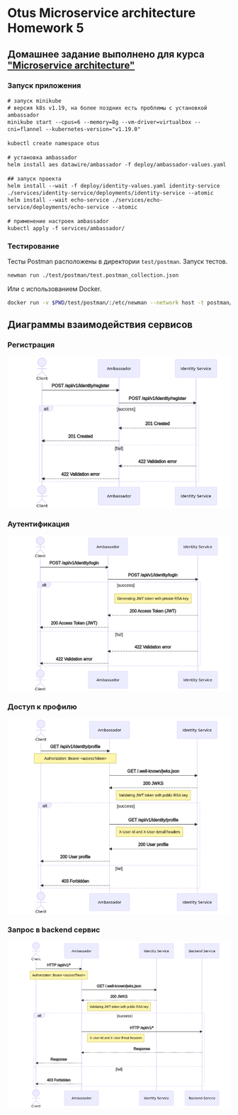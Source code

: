 # Otus Microservice architecture Homework 5

## Домашнее задание выполнено для курса ["Microservice architecture"](https://otus.ru/lessons/microservice-architecture/)

### Запуск приложения

```shell
# запуск minikube
# версия k8s v1.19, на более поздних есть проблемы с установкой ambassador
minikube start --cpus=6 --memory=8g --vm-driver=virtualbox --cni=flannel --kubernetes-version="v1.19.0"

kubectl create namespace otus

# установка ambassador
helm install aes datawire/ambassador -f deploy/ambassador-values.yaml

## запуск проекта
helm install --wait -f deploy/identity-values.yaml identity-service ./services/identity-service/deployments/identity-service --atomic
helm install --wait echo-service ./services/echo-service/deployments/echo-service --atomic

# применение настроек ambassador
kubectl apply -f services/ambassador/
```

### Тестирование

Тесты Postman расположены в директории `test/postman`. Запуск тестов.

```bash
newman run ./test/postman/test.postman_collection.json
```

Или с использованием Docker.

```bash
docker run -v $PWD/test/postman/:/etc/newman --network host -t postman/newman:alpine run test.postman_collection.json
```

## Диаграммы взаимодействия сервисов

### Регистрация

![Регистрация](docs/images/1-registration.png)

### Аутентификация

![Аутентификация](docs/images/2-authentication.png)

### Доступ к профилю

![Доступ к профилю](docs/images/3-get-profile.png)

### Запрос в backend сервис

![Запрос в backend сервис](docs/images/4-access-backend.png)
